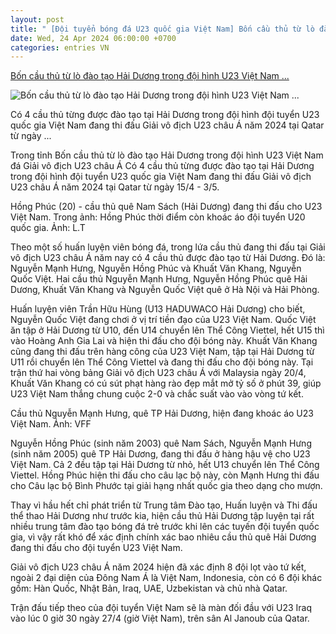 ```yaml
---
layout: post
title: " [Đội tuyển bóng đá U23 quốc gia Việt Nam] Bốn cầu thủ từ lò đào tạo Hải Dương trong đội hình U23 Việt Nam ..."
date: Wed, 24 Apr 2024 06:00:00 +0700
categories: entries VN
---
```

[Bốn cầu thủ từ lò đào tạo Hải Dương trong đội hình U23 Việt Nam ...](https://baohaiduong.vn/bon-cau-thu-tu-lo-dao-tao-hai-duong-trong-doi-hinh-u23-viet-nam-da-giai-vo-dich-u23-chau-a-379788.html)

![Bốn cầu thủ từ lò đào tạo Hải Dương trong đội hình U23 Việt Nam ...](https://bhd.1cdn.vn/2024/04/24/8-1.jpg)

Có 4 cầu thủ từng được đào tạo tại Hải Dương trong đội hình đội tuyển U23 quốc gia Việt Nam đang thi đấu Giải vô địch U23 châu Á năm 2024 tại Qatar từ ngày ...

Trong tỉnh Bốn cầu thủ từ lò đào tạo Hải Dương trong đội hình U23 Việt Nam đá Giải vô địch U23 châu Á Có 4 cầu thủ từng được đào tạo tại Hải Dương trong đội hình đội tuyển U23 quốc gia Việt Nam đang thi đấu Giải vô địch U23 châu Á năm 2024 tại Qatar từ ngày 15/4 - 3/5.

Hồng Phúc (20) - cầu thủ quê Nam Sách (Hải Dương) đang thi đấu cho U23 Việt Nam. Trong ảnh: Hồng Phúc thời điểm còn khoác áo đội tuyển U20 quốc gia. Ảnh: L.T

Theo một số huấn luyện viên bóng đá, trong lứa cầu thủ đang thi đấu tại Giải vô địch U23 châu Á năm nay có 4 cầu thủ được đào tạo từ Hải Dương. Đó là: Nguyễn Mạnh Hưng, Nguyễn Hồng Phúc và Khuất Văn Khang, Nguyễn Quốc Việt. Hai cầu thủ Nguyễn Mạnh Hưng, Nguyễn Hồng Phúc quê Hải Dương, Khuất Văn Khang và Nguyễn Quốc Việt quê ở Hà Nội và Hải Phòng.



Huấn luyện viên Trần Hữu Hùng (U13 HADUWACO Hải Dương) cho biết, Nguyễn Quốc Việt đang chơi ở vị trí tiền đạo của U23 Việt Nam. Quốc Việt ăn tập ở Hải Dương từ U10, đến U14 chuyển lên Thể Công Viettel, hết U15 thì vào Hoàng Anh Gia Lai và hiện thi đấu cho đội bóng này. Khuất Văn Khang cũng đang thi đấu trên hàng công của U23 Việt Nam, tập tại Hải Dương từ U11 rồi chuyển lên Thể Công Viettel và đang thi đấu cho đội bóng này. Tại trận thứ hai vòng bảng Giải vô địch U23 châu Á với Malaysia ngày 20/4, Khuất Văn Khang có cú sút phạt hàng rào đẹp mắt mở tỷ số ở phút 39, giúp U23 Việt Nam thắng chung cuộc 2-0 và chắc suất vào vào vòng tứ kết.

Cầu thủ Nguyễn Mạnh Hưng, quê TP Hải Dương, hiện đang khoác áo U23 Việt Nam. Ảnh: VFF

Nguyễn Hồng Phúc (sinh năm 2003) quê Nam Sách, Nguyễn Mạnh Hưng (sinh năm 2005) quê TP Hải Dương, đang thi đấu ở hàng hậu vệ cho U23 Việt Nam. Cả 2 đều tập tại Hải Dương từ nhỏ, hết U13 chuyển lên Thể Công Viettel. Hồng Phúc hiện thi đấu cho câu lạc bộ này, còn Mạnh Hưng thi đấu cho Câu lạc bộ Bình Phước tại giải hạng nhất quốc gia theo dạng cho mượn.

Thay vì hầu hết chỉ phát triển từ Trung tâm Đào tạo, Huấn luyện và Thi đấu thể thao Hải Dương như trước kia, hiện cầu thủ Hải Dương tập luyện tại rất nhiều trung tâm đào tạo bóng đá trẻ trước khi lên các tuyến đội tuyển quốc gia, vì vậy rất khó để xác định chính xác bao nhiêu cầu thủ quê Hải Dương đang thi đấu cho đội tuyển U23 Việt Nam.

Giải vô địch U23 châu Á năm 2024 hiện đã xác định 8 đội lọt vào tứ kết, ngoài 2 đại diện của Đông Nam Á là Việt Nam, Indonesia, còn có 6 đội khác gồm: Hàn Quốc, Nhật Bản, Iraq, UAE, Uzbekistan và chủ nhà Qatar.

Trận đấu tiếp theo của đội tuyển Việt Nam sẽ là màn đối đầu với U23 Iraq vào lúc 0 giờ 30 ngày 27/4 (giờ Việt Nam), trên sân Al Janoub của Qatar.

